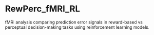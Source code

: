 # RewPerc_fMRI_RL
fMRI analysis comparing prediction error signals in reward-based vs perceptual decision-making tasks using reinforcement learning models.
